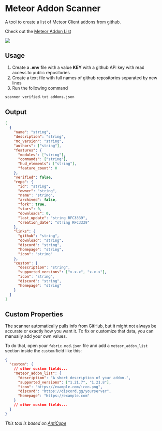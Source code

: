 # Meteor Addon Scanner

A tool to create a list of Meteor Client addons from github.

Check out the [Meteor Addon List](https://www.meteoraddons.com)

<a href="https://discord.gg/XU7Y9G46KD"><img src="https://invidget.switchblade.xyz/XU7Y9G46KD"></a>

## Usage

1. Create a **.env** file with a value **KEY** with a github API key with read access to public repositories
2. Create a text file with full names of github repositories separated by new lines
3. Run the following command

```bash
scanner verified.txt addons.json
```

## Output

```json
[
  {
    "name": "string",
    "description": "string",
    "mc_version": "string",
    "authors": ["string"],
    "features": {
      "modules": ["string"],
      "commands": ["string"],
      "hud_elements": ["string"],
      "feature_count": 0
    },
    "verified": false,
    "repo": {
      "id": "string",
      "owner": "string",
      "name": "string",
      "archived": false,
      "fork": true,
      "stars": 0,
      "downloads": 0,
      "last_update": "string RFC3339",
      "creation_date": "string RFC3339"
    },
    "links": {
      "github": "string",
      "download": "string",
      "discord": "string",
      "homepage": "string",
      "icon": "string"
    },
    "custom": {
      "description": "string",
      "supported_versions": ["x.x.x", "x.x.x"],
      "icon": "string",
      "discord": "string",
      "homepage": "string"
    }
  }
]
```

## Custom Properties

The scanner automatically pulls info from GitHub, but it might not always be accurate or exactly how you want it. To fix or customize that data, you can manually add your own values.

To do that, open your `fabric.mod.json` file and add a `meteor_addon_list` section inside the `custom` field like this:

```json
{
  "custom": {
    // other custom fields...
    "meteor_addon_list": {
      "description": "A short description of your addon.",
      "supported_versions": ["1.21.7", "1.21.8"],
      "icon": "https://example.com/icon.png",
      "discord": "https://discord.gg/yourserver",
      "homepage": "https://example.com"
    }
    // other custom fields...
  }
}
```

_This tool is based on [AntiCope](https://github.com/AntiCope/anticope.ml)_
